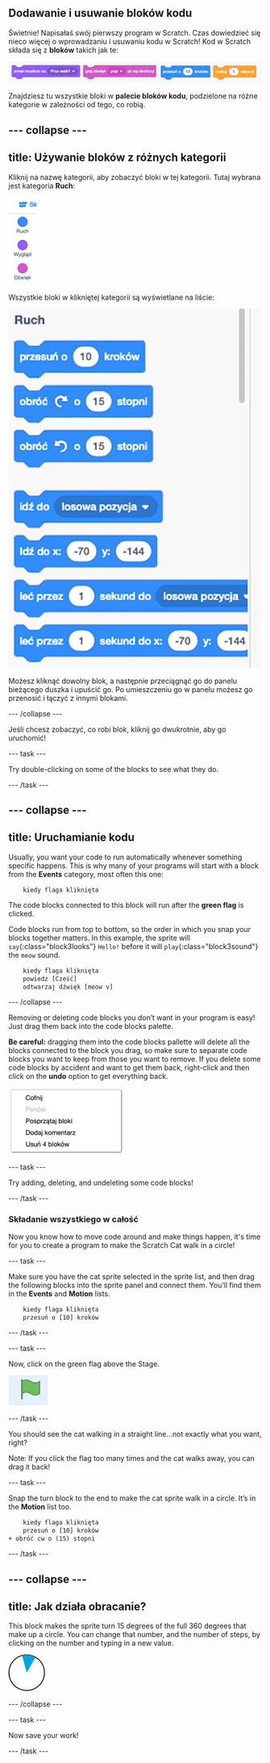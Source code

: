## Dodawanie i usuwanie bloków kodu

Świetnie! Napisałaś swój pierwszy program w Scratch. Czas dowiedzieć się nieco więcej o wprowadzaniu i usuwaniu kodu w Scratch! Kod w Scratch składa się z **bloków** takich jak te:

![](images/code1.png)

Znajdziesz tu wszystkie bloki w **palecie bloków kodu**, podzielone na różne kategorie w zależności od tego, co robią.

## \--- collapse \---

## title: Używanie bloków z różnych kategorii

Kliknij na nazwę kategorii, aby zobaczyć bloki w tej kategorii. Tutaj wybrana jest kategoria **Ruch**:

![](images/code2a.png)

Wszystkie bloki w klikniętej kategorii są wyświetlane na liście:

![](images/code2b.png)

Możesz kliknąć dowolny blok, a następnie przeciągnąć go do panelu bieżącego duszka i upuścić go. Po umieszczeniu go w panelu możesz go przenosić i łączyć z innymi blokami.

\--- /collapse \---

Jeśli chcesz zobaczyć, co robi blok, kliknij go dwukrotnie, aby go uruchomić!

\--- task \---

Try double-clicking on some of the blocks to see what they do.

\--- /task \---

## \--- collapse \---

## title: Uruchamianie kodu

Usually, you want your code to run automatically whenever something specific happens. This is why many of your programs will start with a block from the **Events** category, most often this one:

```blocks3
    kiedy flaga kliknięta
```

The code blocks connected to this block will run after the **green flag** is clicked.

Code blocks run from top to bottom, so the order in which you snap your blocks together matters. In this example, the sprite will `say`{:class="block3looks"} `Hello!` before it will `play`{:class="block3sound"} the `meow` sound.

```blocks3
    kiedy flaga kliknięta
    powiedz [Cześć]
    odtwarzaj dźwięk [meow v]
```

\--- /collapse \---

Removing or deleting code blocks you don’t want in your program is easy! Just drag them back into the code blocks palette.

**Be careful:** dragging them into the code blocks pallette will delete all the blocks connected to the block you drag, so make sure to separate code blocks you want to keep from those you want to remove. If you delete some code blocks by accident and want to get them back, right-click and then click on the **undo** option to get everything back.

![](images/code6.png)

\--- task \---

Try adding, deleting, and undeleting some code blocks!

\--- /task \---

### Składanie wszystkiego w całość

Now you know how to move code around and make things happen, it's time for you to create a program to make the Scratch Cat walk in a circle!

\--- task \---

Make sure you have the cat sprite selected in the sprite list, and then drag the following blocks into the sprite panel and connect them. You’ll find them in the **Events** and **Motion** lists.

```blocks3
    kiedy flaga kliknięta
    przesuń o [10] kroków
```

\--- /task \---

\--- task \---

Now, click on the green flag above the Stage.

![](images/code7.png)

\--- /task \---

You should see the cat walking in a straight line...not exactly what you want, right?

Note: If you click the flag too many times and the cat walks away, you can drag it back!

\--- task \---

Snap the turn block to the end to make the cat sprite walk in a circle. It’s in the **Motion** list too.

```blocks3
    kiedy flaga kliknięta
    przesuń o [10] kroków
+ obróć cw o (15) stopni
```

\--- /task \---

## \--- collapse \---

## title: Jak działa obracanie?

This block makes the sprite turn 15 degrees of the full 360 degrees that make up a circle. You can change that number, and the number of steps, by clicking on the number and typing in a new value.

![](images/code9.png)

\--- /collapse \---

\--- task \---

Now save your work!

\--- /task \---